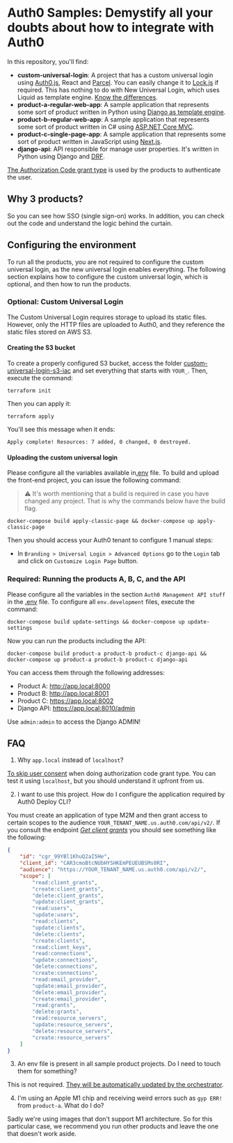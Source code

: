 # Auth0 Samples: Demystify all your doubts about how to integrate with Auth0 

In this repository, you'll find:

- **custom-universal-login**: A project that has a custom universal login using [Auth0.js](https://github.com/auth0/auth0.js), React and [Parcel](https://parceljs.org/). You can easily change it to [Lock.js](https://github.com/auth0/lock) if required. This has nothing to do with New Universal Login, which uses Liquid as template engine. [Know the differences](https://auth0.com/docs/login/universal-login/new-universal-login-vs-classic-universal-login).
- **product-a-regular-web-app**: A sample application that represents some sort of product written in Python using [Django as template engine](https://docs.djangoproject.com/en/4.0/topics/templates/).
- **product-b-regular-web-app**: A sample application that represents some sort of product written in C# using [ASP.NET Core MVC](https://docs.microsoft.com/en-us/aspnet/core/mvc/overview?view=aspnetcore-6.0).
- **product-c-single-page-app**: A sample application that represents some sort of product written in JavaScript using [Next.js](https://nextjs.org/).
- **django-api**: API responsible for manage user properties. It's written in Python using Django and [DRF](https://www.django-rest-framework.org/).

[The Authorization Code grant type](https://auth0.com/docs/authorization/flows/authorization-code-flow) is used by the products to authenticate the user.

## Why 3 products?

So you can see how SSO (single sign-on) works. In addition, you can check out the code and understand the logic behind the curtain.

## Configuring the environment

To run all the products, you are not required to configure the custom universal login, as the new universal login enables everything. The following section explains how to configure the custom universal login, which is optional, and then how to run the products.

### Optional: Custom Universal Login

The Custom Universal Login requires storage to upload its static files. However, only the HTTP files are uploaded to Auth0, and they reference the static files stored on AWS S3. 

#### Creating the S3 bucket

To create a properly configured S3 bucket, access the folder [custom-universal-login-s3-iac](./custom-universal-login-s3-iac) and set everything that starts with `YOUR_`. Then, execute the command:

    terraform init

Then you can apply it:

    terraform apply

You'll see this message when it ends:

```
Apply complete! Resources: 7 added, 0 changed, 0 destroyed.
```

#### Uploading the custom universal login

Please configure all the variables available in[.env](./.env) file. To build and upload the front-end project, you can issue the following command:

> ⚠ It's worth mentioning that a build is required in case you have changed any project. That is why the commands below have the build flag.

    docker-compose build apply-classic-page && docker-compose up apply-classic-page

Then you should access your Auth0 tenant to configure 1 manual steps:

- In `Branding > Universal Login > Advanced Options` go to the `Login` tab and click on `Customize Login Page` button.

### Required: Running the products A, B, C, and the API

Please configure all the variables in the section `Auth0 Management API stuff` in the [.env](./.env) file. To configure all `env.development` files, execute the command:

    docker-compose build update-settings && docker-compose up update-settings

Now you can run the products including the API:

    docker-compose build product-a product-b product-c django-api && docker-compose up product-a product-b product-c django-api 

You can access them through the following addresses:

- Product A: http://app.local:8000
- Product B: http://app.local:8001
- Product C: https://app.local:8002
- Django API: https://app.local:8010/admin

Use `admin:admin` to access the Django ADMIN!

## FAQ

1. Why `app.local` instead of `localhost`?

[To skip user consent](https://community.auth0.com/t/skip-user-consent-when-using-social-connection/18061) when doing authorization code grant type. You can test it using `localhost`, but you should understand it upfront from us.

2. I want to use this project. How do I configure the application required by Auth0 Deploy CLI?

You must create an application of type M2M and then grant access to certain scopes to the audience `YOUR_TENANT_NAME.us.auth0.com/api/v2/`. If you consult the endpoint [_Get client grants_](https://auth0.com/docs/api/management/v2#!/Client_Grants/get_client_grants) you should see something like the following:

```json
{
    "id": "cgr_99YBl1KhuQ2aI5He",
    "client_id": "CAR3cmoBtcNUbHYSHKEmPEUEUBSMs0RI",
    "audience": "https://YOUR_TENANT_NAME.us.auth0.com/api/v2/",
    "scope": [
        "read:client_grants",
        "create:client_grants",
        "delete:client_grants",
        "update:client_grants",
        "read:users",
        "update:users",
        "read:clients",
        "update:clients",
        "delete:clients",
        "create:clients",
        "read:client_keys",
        "read:connections",
        "update:connections",
        "delete:connections",
        "create:connections",
        "read:email_provider",
        "update:email_provider",
        "delete:email_provider",
        "create:email_provider",
        "read:grants",
        "delete:grants",
        "read:resource_servers",
        "update:resource_servers",
        "delete:resource_servers",
        "create:resource_servers"
    ]
}
```

3. An env file is present in all sample product projects. Do I need to touch them for something?

This is not required. [They will be automatically updated by the orchestrator](./orchestrator/scripts/env_setter.py).

4. I'm using an Apple M1 chip and receiving weird errors such as `gyp ERR!` from `product-a`. What do I do?

Sadly we're using images that don't support M1 architecture. So for this particular case, we recommend you run other products and leave the one that doesn't work aside.
